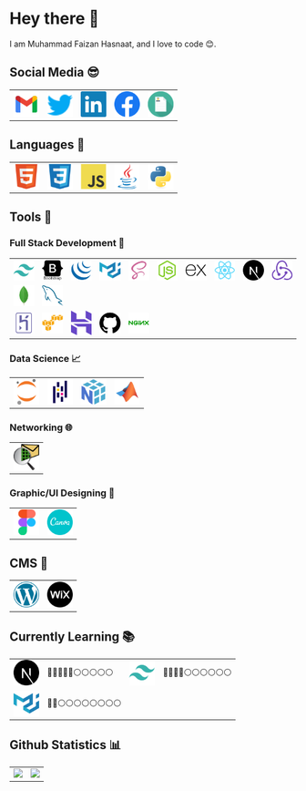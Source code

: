 # Hey there 👋

I am Muhammad Faizan Hasnaat, and I love to code 😊.

## Social Media 😎

<table>
  <tr>
    <td>
      <!-- Gmail -->
      <a href="mailto:faizanhasnaat13@gmail.com"><img src="assets/gmail.svg" alt="Gmail" width="45px" title="Gmail"></a>
    </td>
    <td>
      <!-- Twitter -->
      <a href="https://twitter.com/FaizanHasnaat"><img src="assets/twitter.svg" alt="Twitter" width="45px" title="Twitter"></a>
    </td>
    <td>
      <!-- LinkedIn -->
     <a href="https://www.linkedin.com/in/muhammad-faizan-hasnaat/"><img src="assets/linkedin.svg" alt="LinkedIn" width="45px" title="LinkedIn"></a>
    </td>
    <td>
      <!-- Faccebook -->
      <a href="https://www.facebook.com/profile.php?id=100009683016810"><img src="assets/facebook.svg" alt="Facebook" width="45px" title="Facebook"></a>
    </td>
    <td>
      <!-- Resume -->
      <a href="https://drive.google.com/file/d/1FskNOqYCGX5pkhqBJnAzq3Et0ieEJOx9/view?usp=sharing"><img src="assets/CV.svg" alt="Resume" width="45px" title="Resume"></a>
    </td>
  </tr>
</table>


## Languages 🌆

<table>
  <tr>
    <td>
      <!-- HTML -->
      <img width="45px" src='https://raw.githubusercontent.com/devicons/devicon/master/icons/html5/html5-original.svg' alt='HTML5' title='HTML5'>
    </td>
    <td>
      <!-- CSS -->
      <img width="45px" src='https://raw.githubusercontent.com/devicons/devicon/master/icons/css3/css3-original.svg' alt='CSS' title='CSS'>
    </td>
    <td>
      <!-- JavaScript -->
     <img width='45px' src='https://raw.githubusercontent.com/devicons/devicon/master/icons/javascript/javascript-original.svg' alt='JavaScript' title='JavaScript'>
    </td>
    <td>
      <!-- Java -->
      <img width='45px' src='https://raw.githubusercontent.com/devicons/devicon/master/icons/java/java-original.svg' alt='Java' title='Java'>
    </td>
    <td>
      <!-- Python -->
      <img width='45px' src='https://raw.githubusercontent.com/devicons/devicon/master/icons/python/python-original.svg' alt='Python' title='Python'>
    </td>
  </tr>
</table>

## Tools 🧰

### Full Stack Development 🚀

<table>
  
  <!-- Row 1 -->
  <tr>
    <td>
     <!-- Tailwind CSS -->
      <img width='45px' src='assets/tailwindcss-plain.svg' alt='Tailwind CSS' title='Tailwind CSS'>  
    </td>
    <td>
      <!-- Bootstrap -->
      <img width='45px' src='https://raw.githubusercontent.com/devicons/devicon/master/icons/bootstrap/bootstrap-plain-wordmark.svg' alt='Bootstrap' title='Bootstrap'>
    </td>
    <td>
     <!-- JQuery -->
      <img width='45px' src='https://raw.githubusercontent.com/devicons/devicon/master/icons/jquery/jquery-original.svg' alt='jQuery' title='jQuery'>  
    </td>
    <td>
     <!-- Material UI -->
      <img width='45px' src='https://raw.githubusercontent.com/devicons/devicon/master/icons/materialui/materialui-original.svg' alt='Material UI' title='Material UI'>  
    </td>
    <td>
     <!-- SCSS -->
      <img width='45px' src='assets/scss.svg' alt='SCSS' title='SCSS'>  
    </td>
    <td>
     <!-- Node JS -->
      <img width='45px' src='https://raw.githubusercontent.com/devicons/devicon/master/icons/nodejs/nodejs-original.svg' alt='Node.js' title='Node JS'>  
    </td>
    <td>
    <!-- Express -->
      <img width='45px' src='https://raw.githubusercontent.com/devicons/devicon/master/icons/express/express-original.svg' alt='Express' title='Express JS'>  
    </td>
    <td>
      <!-- React -->
      <img width='45px' src='https://raw.githubusercontent.com/devicons/devicon/master/icons/react/react-original.svg' alt='React' title='React JS'>  
    </td>
    <td>
      <!-- Next -->
      <img width='45px' src='https://raw.githubusercontent.com/devicons/devicon/master/icons/nextjs/nextjs-original.svg' alt='Next.js' title='Next JS'>  
    </td>
    <td>
      <!-- Redux -->
      <img width='45px' src='https://raw.githubusercontent.com/devicons/devicon/master/icons/redux/redux-original.svg' alt='Redux' title='Redux'>  
    </td>
  </tr>

  <!-- Row 2 -->
  <tr>
    <td>
      <!-- MongoDB -->
      <img width='45px' src='https://raw.githubusercontent.com/devicons/devicon/master/icons/mongodb/mongodb-original.svg' alt='MongoDB' title='MongoDB'>
    </td>
    <td>
      <!-- MySQL -->
      <img width='45px' src='https://raw.githubusercontent.com/devicons/devicon/master/icons/mysql/mysql-original.svg' alt='MySQL' title='MySQL'>
    </td>
  </tr>

 <!-- Row 3 -->
  <tr>
    <td>
      <!-- Heroku -->
      <img width='45px' src='https://raw.githubusercontent.com/devicons/devicon/master/icons/heroku/heroku-original.svg' alt='Heroku' title='Heroku'>
    </td> 
    <td>
      <!-- AWS -->
      <img width='45px' src='https://raw.githubusercontent.com/devicons/devicon/master/icons/amazonwebservices/amazonwebservices-original.svg' alt='AWS' title='AWS'>
    </td>
    <td>
      <!-- Hostinger -->
      <img width='45px' src='assets/Hostinger-logo.svg' alt='Hostinger' title='Hostinger'>  
    </td>
    <td>
      <!-- Github Pages -->
      <img width='45px' src='assets/GitHub-Pages.png' alt='Github Pages' title='Github Pages'>  
    </td>
     <td>
      <!-- Nginx -->
      <img width='45px' src='https://raw.githubusercontent.com/devicons/devicon/master/icons/nginx/nginx-original.svg' alt='Nginx' title='Nginx'>  
    </td>
  </tr>

</table>

### Data Science 📈

<table>
  <tr>
    <td>
      <!-- Jypyter -->
      <img width="45" src='https://raw.githubusercontent.com/devicons/devicon/master/icons/jupyter/jupyter-original.svg' alt='Jypyter' title='Jypyter'>
    </td>
    <td>
      <!-- Pandas -->
     <img width='45px' src='https://raw.githubusercontent.com/devicons/devicon/master/icons/pandas/pandas-original.svg' alt='Pandas' title='Pandas'>  
    </td>
    <td>
      <!-- Numpy -->
     <img width='45px' src='https://raw.githubusercontent.com/devicons/devicon/master/icons/numpy/numpy-original.svg' alt='Numpy' title='Numpy'>  
    </td>
    <td>
      <!-- MATLAB -->
      <img width='45px' src='https://raw.githubusercontent.com/devicons/devicon/master/icons/matlab/matlab-original.svg' alt='MATLAB' title='MATLAB'>
    </td>
  </tr>
</table>

### Networking 🌐

<table>
  <tr>
    <td>
      <!-- Packet Tracer -->
      <img width="45px" src="assets/packet-tracer.png" alt="Packet Tracer" title="Packet Tracer">
    </td>
  </tr>
</table>

### Graphic/UI Designing 🎨

<table>
  <tr>
    <td>
      <!-- Figma -->
     <img width='45px' src='https://github.com/devicons/devicon/blob/master/icons/figma/figma-original.svg' alt='Figma' title='Figma'>  
    </td>
    <td>
      <!-- Canva -->
     <img width='45px' src='https://github.com/devicons/devicon/blob/master/icons/canva/canva-original.svg' alt='Canva' title='Canva'>  
    </td>
  </tr>
</table>

## CMS 📝

<table>
  <tr>
    <td>
      <!-- WordPress -->
     <img width='45px' src='assets/wordpress.svg' alt='WordPress' title='WordPress'>  
    </td>
    <td>
      <!-- Wix -->
     <img width='45px' src='assets/Wix.png' alt='Wix' title='Wix'>  
    </td>
  </tr>
</table>

## Currently Learning 📚

<table>
  <tr>
    <!-- Next JS -->
    <td>
      <img width="45px" src="https://raw.githubusercontent.com/devicons/devicon/master/icons/nextjs/nextjs-original.svg" alt="Next JS" title="Next JS">
    </td>
    <td>
      <!-- Progress -->
       🔵🔵🔵🔵🔵⚪️⚪️⚪️⚪️⚪️
    </td>
    <!-- Tailwind CSS -->
    <td>
      <img width="45px" src="assets/tailwindcss-plain.svg" alt="Tailwind" title="Tailwind">
    </td>
    <td>
      <!-- Progress -->
       🔵🔵🔵🔵⚪️⚪️⚪️⚪️⚪️⚪️
    </td>
  </tr>
  <tr>
    <td>
     <!-- Material UI -->
      <img width='45px' src='https://raw.githubusercontent.com/devicons/devicon/master/icons/materialui/materialui-original.svg' alt='Material UI' title='Material UI'>  
    </td> 
    <td>
      <!-- Progress -->
       🔵🔵⚪️⚪️⚪️⚪️⚪️⚪️⚪️⚪️
    </td>
  </tr>
</table>

## Github Statistics 📊

<table>
  <tr>
    <td>
      <img width="350px" src="https://github-readme-stats.vercel.app/api/top-langs/?username=Faizan141-coder&count_private=true&hide=html&layout=compact&title_color=fff&icon_color=fff&text_color=9f9f9f&bg_color=151515&langs_count=8" />
    </td>
    <td>
      <img width="350px" src="https://github-readme-stats.vercel.app/api/?username=Faizan141-coder&show_icons=true&title_color=fff&icon_color=fff&text_color=9f9f9f&bg_color=151515" />
    </td>
  </tr>
</table>
